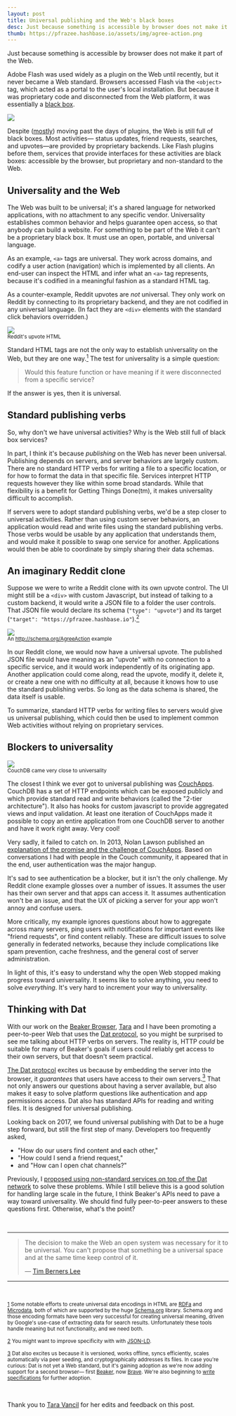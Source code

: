 ```yaml
---
layout: post
title: Universal publishing and the Web's black boxes
desc: Just because something is accessible by browser does not make it part of the Web.
thumb: https://pfrazee.hashbase.io/assets/img/agree-action.png
---
```


Just because something is accessible by browser does not make it part of the Web.

Adobe Flash was used widely as a plugin on the Web until recently, but it never became a Web standard. Browsers accessed Flash via the `<object>` tag, which acted as a portal to the user's local installation. But because it was proprietary code and disconnected from the Web platform, it was essentially a [black box](https://en.wikipedia.org/wiki/Black_box).

<img class="centered bordered" src="/assets/img/flash-plugin.png">

Despite ([mostly](https://www.w3.org/TR/encrypted-media/)) moving past the days of plugins, the Web is still full of black boxes. Most activities— status updates, friend requests, searches, and upvotes—are provided by proprietary backends. Like Flash plugins before them, services that provide interfaces for these activities are black boxes: accessible by the browser, but proprietary and non-standard to the Web.

## Universality and the Web

The Web was built to be universal; it's a shared language for networked applications, with no attachment to any specific vendor. Universality establishes common behavior and helps guarantee open access, so that anybody can build a website. For something to be part of the Web it can't be a proprietary black box. It must use an open, portable, and universal language.

As an example, `<a>` tags are universal. They work across domains, and codify a user action (navigation) which is implemented by all clients. An end-user can inspect the HTML and infer what an `<a>` tag represents, because it's codified in a meaningful fashion as a standard HTML tag.

As a counter-example, Reddit upvotes are *not* universal. They only work on Reddit by connecting to its proprietary backend, and they are not codified in any universal language. (In fact they are `<div>` elements with the standard click behaviors overridden.)

<p class="center"><img class="bordered" src="/assets/img/reddit-upvote-html.png"><br><small>Reddit's upvote HTML</small></p>

Standard HTML tags are not the only way to establish universality on the Web, but they are one way.<a href="#1" id="_1"><sup>1</sup></a> The test for universality is a simple question:

> Would this feature function or have meaning if it were disconnected from a specific service?
  
If the answer is yes, then it is universal.

## Standard publishing verbs

So, why don't we have universal activities? Why is the Web still full of black box services?

In part, I think it's because *publishing* on the Web has never been universal. Publishing depends on servers, and server behaviors are largely custom. There are no standard HTTP verbs for writing a file to a specific location, or for how to format the data in that specific file. Services interpret HTTP requests however they like within some broad standards. While that flexibility is a benefit for Getting Things Done(tm), it makes universality difficult to accomplish.

If servers were to adopt standard publishing verbs, we'd be a step closer to universal activities. Rather than using custom server behaviors, an application would read and write files using the standard publishing verbs. Those verbs would be usable by any application that understands them, and would make it possible to swap one service for another. Applications would then be able to coordinate by simply sharing their data schemas.

## An imaginary Reddit clone

Suppose we were to write a Reddit clone with its own upvote control. The UI might still be a `<div>` with custom Javascript, but instead of talking to a custom backend, it would write a JSON file to a folder the user controls. That JSON file would declare its schema (`"type": "upvote"`) and its target (`"target": "https://pfrazee.hashbase.io"`).<a href="#2" id="_2"><sup>2</sup></a>

<p class="center"><img class="bordered" src="/assets/img/agree-action.png"><br><small>An <a href="http://schema.org/AgreeAction" title="http://schema.org/AgreeAction">http://schema.org/AgreeAction</a> example</small></p>

In our Reddit clone, we would now have a universal upvote. The published JSON file would have meaning as an "upvote" with no connection to a specific service, and it would work independently of its originating app. Another application could come along, read the upvote, modify it, delete it, or create a new one with no difficulty at all, because it knows how to use the standard publishing verbs. So long as the data schema is shared, the data itself is usable.

To summarize, standard HTTP verbs for writing files to servers would give us universal publishing, which could then be used to implement common Web activities without relying on proprietary services.

## Blockers to universality

<p class="center"><img src="/assets/img/couch.png"><br><small>CouchDB came very close to universality</small></p>

The closest I think we ever got to universal publishing was [CouchApps](http://docs.couchdb.org/en/2.0.0/couchapp/). CouchDB has a set of HTTP endpoints which can be exposed publicly and which provide standard read and write behaviors (called the "2-tier architecture"). It also has hooks for custom javascript to provide aggregated views and input validation. At least one iteration of CouchApps made it possible to copy an entire application from one CouchDB server to another and have it work right away. Very cool!

Very sadly, it failed to catch on. In 2013, Nolan Lawson published an [explanation of the promise and the challenge of CouchApps](https://nolanlawson.com/2013/11/15/couchdb-doesnt-want-to-be-your-database-it-wants-to-be-your-web-site/). Based on conversations I had with people in the Couch community, it appeared that in the end, user authentication was the major hangup.

It's sad to see authentication be a blocker, but it isn't the only challenge. My Reddit clone example glosses over a number of issues. It assumes the user has their own server and that apps can access it. It assumes authentication won't be an issue, and that the UX of picking a server for your app won't annoy and confuse users.

More critically, my example ignores questions about how to aggregate across many servers, ping users with notifications for important events like "friend requests", or find content reliably. These are difficult issues to solve generally in federated networks, because they include complications like spam prevention, cache freshness, and the general cost of server administration.

In light of this, it's easy to understand why the open Web stopped making progress toward universality. It seems like to solve anything, you need to solve *everything*. It's very hard to increment your way to universality.

## Thinking with Dat

With our work on the [Beaker Browser](https://beakerbrowser.com), [Tara](https://twitter.com/taravancil) and I have been promoting a peer-to-peer Web that uses the [Dat protocol](https://datproject.org), so you might be surprised to see me talking about HTTP verbs on servers. The reality is, HTTP *could* be suitable for many of Beaker's goals if users could reliably get access to their own servers, but that doesn't seem practical.

[The Dat protocol](https://datproject.org) excites us because by embedding the server into the browser, it *guarantees* that users have access to their own servers.<a href="#3" id="_3"><sup>3</sup></a> That not only answers our questions about having a server available, but also makes it easy to solve platform questions like authentication and app permissions access. Dat also has standard APIs for reading and writing files. It is designed for universal publishing.

Looking back on 2017, we found universal publishing with Dat to be a huge step forward, but still the first step of many. Developers too frequently asked,

 - "How do our users find content and each other,"
 - "How could I send a friend request,"
 - and "How can I open chat channels?"

Previously, I [proposed using non-standard services on top of the Dat network](https://pfrazee.hashbase.io/blog/achieving-scale) to solve these problems. While I still believe this is a good solution for handling large scale in the future, I think Beaker's APIs need to pave a way toward universality. We should find fully peer-to-peer answers to these questions first. Otherwise, what's the point?

<br>
<hr>

<blockquote>
  <p>The decision to make the Web an open system was necessary for it to be universal. You can't propose that something be a universal space and at the same time keep control of it.</p>
  <p>&mdash; <a href="https://www.w3.org/People/Berners-Lee/FAQ.html">Tim Berners Lee</a></p>
</blockquote>

<hr>
<br>

<p><small id="1"><a href="#_1">1</a> Some notable efforts to create universal data encodings in HTML are <a href="https://rdfa.info/">RDFa</a> and <a href="https://en.wikipedia.org/wiki/Microdata_(HTML)">Microdata</a>, both of which are supported by the huge <a href="http://schema.org/">Schema.org</a> library. Schema.org and those encoding formats have been very successful for creating universal meaning, driven by Google's use-case of extracting data for search results. Unfortunately these tools handle meaning but not functionality, and we need both.</small></p>

<p><small id="2"><a href="#_2">2</a> You might want to improve specificity with with <a href="https://json-ld.org/">JSON-LD</a>.</small></p>

<p><small id="3"><a href="#_3">3</a> Dat also excites us because it is versioned, works offline, syncs efficiently, scales automatically via peer seeding, and cryptographically addresses its files. In case you're curious: Dat is not yet a Web standard, but it's gaining adoption as we're now adding support for a second browser— first <a href="https://beakerbrowser.com">Beaker</a>, now <a href="https://brave.com">Brave</a>. We're also beginning to <a href="https://github.com/datprotocol/web-specs">write specifications</a> for further adoption.</small></p>

<br>

Thank you to [Tara Vancil](https://twitter.com/taravancil) for her edits and feedback on this post.